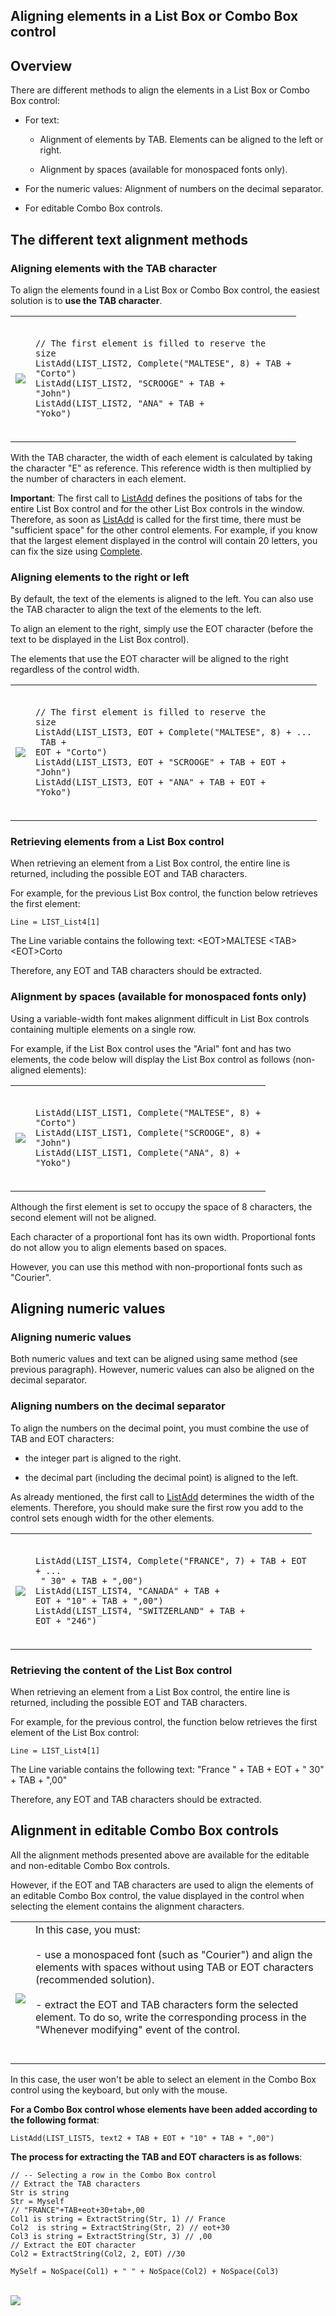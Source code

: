 


## Aligning elements in a List Box or Combo Box control
			



<a name="NOTE1"></a>
<a name="NOTE1_1"></a>


## Overview
<a name="overview_ELTTEXTE000262"></a>
There are different methods to align the elements in a List Box or Combo Box control:

- For text:

	- Alignment of elements by TAB. Elements can be aligned to the left or right.

	- Alignment by spaces (available for monospaced fonts only).




- For the numeric values: Alignment of numbers on the decimal separator.

- For editable Combo Box controls. 




<a name="NOTE2"></a>
<a name="NOTE2_1"></a>


## The different text alignment methods
<a name="the_different_text_alignment_methods_ELTTEXTE000286"></a>


### Aligning elements with the TAB character
<a name="aligning_elements_with_the_tab_character_ELTPARAGRAPHE000029"></a>

To align the elements found in a List Box or Combo Box control, the easiest solution is to **use the TAB character**. 


|   |   |
| --- | --- |
| ![](https://doc.pcsoft.fr/en-US/images/image.awp?langid=3&name=Liste2.gif) | <br><pre><code>// The first element is filled to reserve the size<br>ListAdd(LIST_LIST2, Complete("MALTESE", 8) + TAB + "Corto")<br>ListAdd(LIST_LIST2, "SCROOGE" + TAB + "John")<br>ListAdd(LIST_LIST2, "ANA" + TAB + "Yoko")</code></pre><br> |

<a name="NOTE2_1a"></a>
With the TAB character, the width of each element is calculated by taking the character "E" as reference. This reference width is then multiplied by the number of characters in each element.

**Important**: The first call to [ListAdd](../WDLang1/3049004.md) defines the positions of tabs for the entire List Box control and for the other List Box controls in the window. Therefore, as soon as [ListAdd](../WDLang1/3049004.md) is called for the first time, there must be "sufficient space" for the other control elements. For example, if you know that the largest element displayed in the control will contain 20 letters, you can fix the size using [Complete](../WDLang1/3024010.md).

<a name="NOTE2_2"></a>


### Aligning elements to the right or left
<a name="aligning_elements_the_right_left_ELTPARAGRAPHE000065"></a>

By default, the text of the elements is aligned to the left. You can also use the TAB character to align the text of the elements to the left.

To align an element to the right, simply use the EOT character (before the text to be displayed in the List Box control).

The elements that use the EOT character will be aligned to the right regardless of the control width.


|   |   |
| --- | --- |
| ![](https://doc.pcsoft.fr/en-US/images/image.awp?langid=3&name=Liste3.gif) | <br><pre><code>// The first element is filled to reserve the size<br>ListAdd(LIST_LIST3, EOT + Complete("MALTESE", 8) + ...<br>	TAB + EOT + "Corto")<br>ListAdd(LIST_LIST3, EOT + "SCROOGE" + TAB + EOT + "John")<br>ListAdd(LIST_LIST3, EOT + "ANA" + TAB + EOT + "Yoko")</code></pre><br> |


<a name="NOTE2_3"></a>


### Retrieving elements from a List Box control
<a name="retrieving_elements_from_list_box_control_ELTPARAGRAPHE000088"></a>

When retrieving an element from a List Box control, the entire line is returned, including the possible EOT and TAB characters.

For example, for the previous List Box control, the function below retrieves the first element: 


```wl
Line = LIST_List4[1]
```
The Line variable contains the following text: &lt;EOT&gt;MALTESE &lt;TAB&gt;&lt;EOT&gt;Corto

Therefore, any EOT and TAB characters should be extracted.
<a name="NOTE2_4"></a>


### Alignment by spaces (available for monospaced fonts only)
<a name="alignment_spaces_available_for_monospaced_fonts_only_ELTPARAGRAPHE000104"></a>

Using a variable-width font makes alignment difficult in List Box controls containing multiple elements on a single row.

For example, if the List Box control uses the "Arial" font and has two elements, the code below will display the List Box control as follows (non-aligned elements):


|   |   |
| --- | --- |
| ![](https://doc.pcsoft.fr/en-US/images/image.awp?langid=3&name=Liste01.gif) | <br><pre><code>ListAdd(LIST_LIST1, Complete("MALTESE", 8) + "Corto")<br>ListAdd(LIST_LIST1, Complete("SCROOGE", 8) + "John")<br>ListAdd(LIST_LIST1, Complete("ANA", 8) + "Yoko")</code></pre><br> |

<a name="NOTE2_5"></a>
Although the first element is set to occupy the space of 8 characters, the second element will not be aligned.

Each character of a proportional font has its own width. Proportional fonts do not allow you to align elements based on spaces.

However, you can use this method with non-proportional fonts such as "Courier".


<a name="NOTE3"></a>
<a name="NOTE3_1"></a>


## Aligning numeric values
<a name="aligning_numeric_values_ELTTEXTE000340"></a>


### Aligning numeric values
<a name="aligning_numeric_values_ELTPARAGRAPHE000137"></a>

Both numeric values and text can be aligned using same method (see previous paragraph). However, numeric values can also be aligned on the decimal separator.
<a name="NOTE3_2"></a>


### Aligning numbers on the decimal separator
<a name="aligning_numbers_the_decimal_separator_ELTPARAGRAPHE000146"></a>

To align the numbers on the decimal point, you must combine the use of TAB and EOT characters:

- the integer part is aligned to the right.

- the decimal part (including the decimal point) is aligned to the left.




As already mentioned, the first call to [ListAdd](../WDLang1/3049004.md) determines the width of the elements. Therefore, you should make sure the first row you add to the control sets enough width for the other elements.


|   |   |
| --- | --- |
| ![](https://doc.pcsoft.fr/en-US/images/image.awp?langid=3&name=Liste4.gif) | <br><pre><code>ListAdd(LIST_LIST4, Complete("FRANCE", 7) + TAB + EOT + ...<br>	"  30" + TAB + ",00")<br>ListAdd(LIST_LIST4, "CANADA" + TAB + EOT + "10" + TAB + ",00")<br>ListAdd(LIST_LIST4, "SWITZERLAND" + TAB + EOT + "246")</code></pre><br> |


<a name="NOTE3_3"></a>


### Retrieving the content of the List Box control
<a name="retrieving_the_content_the_list_box_control_ELTPARAGRAPHE000173"></a>When retrieving an element from a List Box control, the entire line is returned, including the possible EOT and TAB characters.

For example, for the previous control, the function below retrieves the first element of the List Box control: 


```wl
Line = LIST_List4[1]
```
The Line variable contains the following text: "France " + TAB + EOT + " 30" + TAB + ",00"

Therefore, any EOT and TAB characters should be extracted.

<a name="NOTE6"></a>
<a name="NOTE6_1"></a>


## Alignment in editable Combo Box controls
<a name="alignment_editable_combo_box_controls_ELTTEXTE000376"></a>
All the alignment methods presented above are available for the editable and non-editable Combo Box controls.

However, if the EOT and TAB characters are used to align the elements of an editable Combo Box control, the value displayed in the control when selecting the element contains the alignment characters.


|   |   |
| --- | --- |
| <br>![](https://doc.pcsoft.fr/en-US/images/image.awp?langid=3&name=Liste5.gif)<br> | In this case, you must:<br><br>- use a monospaced font (such as "Courier") and align the elements with spaces without using TAB or EOT characters (recommended solution).<br><br>- extract the EOT and TAB characters form the selected element. To do so, write the corresponding process in the "Whenever modifying" event of the control.<br><br><br> |

In this case, the user won't be able to select an element in the Combo Box control using the keyboard, but only with the mouse.

**For a Combo Box control whose elements have been added according to the following format**:


```wl
ListAdd(LIST_LIST5, text2 + TAB + EOT + "10" + TAB + ",00")
```
**The process for extracting the TAB and EOT characters is as follows**:


```wl
// -- Selecting a row in the Combo Box control
// Extract the TAB characters 
Str is string
Str = Myself
// "FRANCE"+TAB+eot+30+tab+,00
Col1 is string = ExtractString(Str, 1) // France
Col2  is string = ExtractString(Str, 2) // eot+30
Col3 is string = ExtractString(Str, 3) // ,00
// Extract the EOT character
Col2 = ExtractString(Col2, 2, EOT) //30

MySelf = NoSpace(Col1) + " " + NoSpace(Col2) + NoSpace(Col3)
```
<br>![](https://doc.pcsoft.fr/en-US/images/image.awp?langid=3&name=Liste6.gif)




